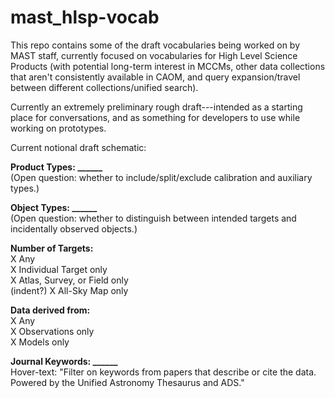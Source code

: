 # mast_hlsp-vocab
This repo contains some of the draft vocabularies being worked on by MAST staff, currently focused on vocabularies for High Level Science Products (with potential long-term interest in MCCMs, other data collections that aren't consistently available in CAOM, and query expansion/travel between different collections/unified search). 

Currently an extremely preliminary rough draft---intended as a starting place for conversations, and as something for developers to use while working on prototypes.

Current notional draft schematic:

**Product Types: ______** <br>
(Open question: whether to include/split/exclude calibration and auxiliary types.)

**Object Types: ______** <br>
(Open question: whether to distinguish between intended targets and incidentally observed objects.)

**Number of Targets:** <br>
X Any <br>
X Individual Target only <br>
X Atlas, Survey, or Field only <br>
(indent?) X All-Sky Map only

**Data derived from:** <br>
X Any <br>
X Observations only <br>
X Models only <br>

**Journal Keywords: ______** <br>
Hover-text: "Filter on keywords from papers that describe or cite the data. Powered by the Unified Astronomy Thesaurus and ADS."
